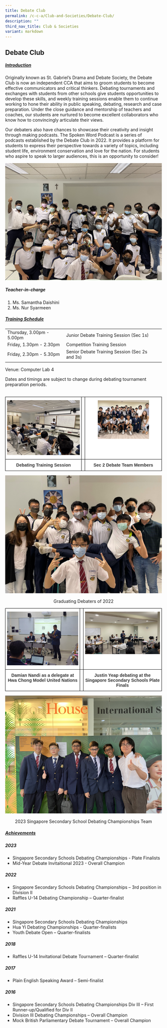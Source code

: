 ```yaml
---
title: Debate Club
permalink: /c-c-a/Club-and-Societies/Debate-Club/
description: ""
third_nav_title: Club & Societies
variant: markdown
---
```

## Debate Club

##### <u>Introduction</u>

Originally known as St. Gabriel’s Drama and Debate Society, the Debate Club is now an independent CCA that aims to groom students to become effective communicators and critical thinkers. Debating tournaments and exchanges with students from other schools give students opportunities to develop these skills, and weekly training sessions enable
them to continue working to hone their ability in public speaking, debating, research and case preparation. Under the close guidance and mentorship of teachers and coaches, our students are nurtured to become excellent collaborators who know how to convincingly articulate their views.

Our debaters also have chances to showcase their creativity and insight through making podcasts. The Spoken Word Podcast is a series of podcasts established by the Debate Club in 2022. It provides a platform for students to express their perspective towards a variety of topics, including student life, environment conservation and love for the nation. For students who aspire to speak to larger audiences, this is an opportunity to consider!

![](/images/CCA/Clubs%20&amp;%20Societies/Debate%20Club/Debate%20Club.png)


##### Teacher-in-charge
1.  Ms. Samantha Daishini
2.  Ms. Nur Syarmeen

##### <u>Training Schedule </u>

|  |  |  |
| -------- | -------- | -------- |
| Thursday, 3.00pm - 5.00pm | Junior Debate Training Session (Sec 1s) |     |
| Friday, 1.30pm - 2.30pm | Competition Training Session |
|Friday, 2.30pm - 5.30pm | Senior Debate Training Session (Sec 2s and 3s) |
|  |  |  |

Venue: Computer Lab 4


Dates and timings are subject to change during debating tournament preparation periods.
<br><br>

<style type="text/css">
.tg  {border-collapse:collapse;border-spacing:0;}
.tg td{border-color:black;border-style:solid;border-width:1px;font-family:Arial, sans-serif;font-size:14px;
  overflow:hidden;padding:10px 5px;word-break:normal;}
.tg th{border-color:black;border-style:solid;border-width:1px;font-family:Arial, sans-serif;font-size:14px;
  font-weight:normal;overflow:hidden;padding:10px 5px;word-break:normal;}
.tg .tg-tlx9{background-color:#FFF;color:#333;text-align:center;vertical-align:top}
.tg .tg-apyk{background-color:#FFF;color:#333;font-weight:bold;text-align:center;vertical-align:top}
</style>

<table class="tg">
  <thead>
    <tr>
      <th class="tg-tlx9"><img style="width:100%" src="/images/CCA/Clubs%20&amp;%20Societies/Debate%20Club/Debate%20Training%20Session.png" alt="Debate%20Training%20Session"></th>
      <th class="tg-tlx9"></th>
      <th class="tg-tlx9"><img class="tg-tlx9" alt=""><img style="width:70%" src="/images/CCA/Clubs%20&amp;%20Societies/Debate%20Club/sec%202%20debate%20team%20members.jpg" alt="Sec%202%20Debate%20Team%20Members"></th>
    </tr>
  </thead>
  <tbody>
    <tr>
      <td class="tg-apyk"><span style="font-weight:bold;background-color:transparent">Debating Training Session</span></td>
      <td class="tg-apyk"><br></td>
      <td class="tg-apyk">Sec 2 Debate Team Members</td>
    </tr>
  </tbody>
</table>

![](/images/CCA/Clubs%20&amp;%20Societies/Debate%20Club/Graduating%20Debaters%20of%202022.png)
<center>Graduating Debaters of 2022 </center>

<table class="tg">
  <thead>
    <tr>
      <th class="tg-tlx9"><img style="width:100%" src="/images/CCA/Clubs%20&amp;%20Societies/Debate%20Club/damian%20nandi%20as%20a%20delegate%20at%20the%20hwa%20chong%20model%20united%20nations.jpg" alt=""></th>
      <th class="tg-tlx9"></th>
      <th class="tg-tlx9"><img class="tg-tlx9" alt=""><img style="width:100%" src="/images/CCA/Clubs%20&amp;%20Societies/Debate%20Club/justin%20yeap%20debating%20at%20the%20singapore%20secondary%20schools%20plate%20finals.jpg" alt="Sec%202%20Debate%20Team%20Members"></th>
    </tr>
  </thead>
  <tbody>
    <tr>
      <td class="tg-apyk"><span style="font-weight:bold;background-color:transparent">Damian Nandi as a delegate at Hwa Chong Model United Nations</span></td>
      <td class="tg-apyk"><br></td>
      <td class="tg-apyk">Justin Yeap debating at the Singapore Secondary Schools Plate Finals</td>
    </tr>
  </tbody>
</table>

![](/images/CCA/Clubs%20&amp;%20Societies/Debate%20Club/singapore%20secondary%20school%20debating%20championships%202023%20team.jpg)
<center>2023 Singapore Secondary School Debating Championships Team </center>

##### <u>Achievements</u>
##### 2023
* Singapore Secondary Schools Debating Championships - Plate Finalists
* Mid-Year Debate Invitaitional 2023 - Overall Champion

##### 2022
* Singapore Secondary Schools Debating Championships – 3rd position in Division II
* Raffles U-14 Debating Championship – Quarter-finalist

##### 2021
* Singapore Secondary Schools Debating Championships
* Hua Yi Debating Championships - Quarter-finalists
* Youth Debate Open – Quarter-finalists

##### 2018
* Raffles U-14 Invitational Debate Tournament – Quarter-finalist

##### 2017
* Plain English Speaking Award – Semi-finalist 

##### 2016
* Singapore Secondary Schools Debating Championships Div III – First Runner-up/Qualified for Div II
* Division III Debating Championships – Overall Champion
* Mock British Parliamentary Debate Tournament – Overall Champion